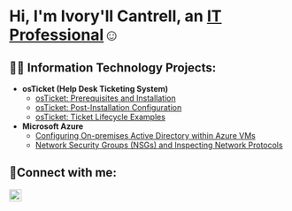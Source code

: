 <h1>Hi, I'm Ivory'll Cantrell, an <a href="https://www.linkedin.com/in/ivoryllthreandrocantrell?lipi=urn%3Ali%3Apage%3Ad_flagship3_profile_view_base_contact_details%3BqCqh0t%2BcR620nQ%2FYWj10Zw%3D%3D">IT Professional</a>☺</h1>

<h2>👨‍💻 Information Technology Projects:</h2>

- <b>osTicket (Help Desk Ticketing System)</b>
  - [osTicket: Prerequisites and Installation](https://github.com/Ivoryll/osticket-prereqs)
  - [osTicket: Post-Installation Configuration](https://github.com/Ivoryll/post-install-config)
  - [osTicket: Ticket Lifecycle Examples](https://github.com/Ivoryll/ticket-lifecycle)
- <b>Microsoft Azure</b>
  - [Configuring On-premises Active Directory within Azure VMs](https://github.com/Ivoryll/configure-ad)
  - [Network Security Groups (NSGs) and Inspecting Network Protocols](https://github.com/Ivoryll/azure-network-protocols)

<h2>🤳Connect with me:</h2>


[<img align="left" alt="Josh | LinkedIn" width="22px" src="https://cdn.jsdelivr.net/npm/simple-icons@v3/icons/linkedin.svg" />][linkedin]


[linkedin]: https://linkedin.com/in/ivoryllthreandrocantrell

